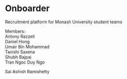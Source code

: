 # Onboarder
Recruitment platform for Monash University student teams


Members: <br />
Antony Razzell <br />
Daniel Hong <br />
Umair Bin Mohammad <br />
Tavishi Saxena <br />
Shubh Bajpai <br />
Tran Ngoc Duy Ngo <br />





Sai Ashish Ramishetty<br />
